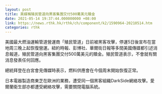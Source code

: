 ```yaml
---
layout: post
title: 美媒稱殖民管道向黑客集團交付500萬美元贖金
date: 2021-05-14 19:37:44.000000000 +08:00
link: https://news.rthk.hk/rthk/ch/component/k2/1590964-20210514.htm
categories: rthk
---
```


美國最大燃油運輸管道營運商「殖民管道」日前被黑客攻擊，停運5日後宣布在當地周三晚上起恢復營運。紐約時報、彭博社、華爾街日報等多間美國傳媒都引述消息報道，殖民管道向黑客集團交付500萬美元的贖金。殖民管道表示，不會就有關消息發表任何回應。

總統拜登在白宮會見傳媒時表示，燃料供應會在今個周末開始恢復正常。

日本電器製造商東芝在歐洲的業務，遭受同一個黑客組織DarkSide網絡攻擊。愛爾蘭衛生部亦都遭受網絡攻擊，需要關閉電腦系統。
